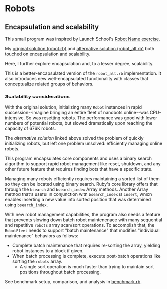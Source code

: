 # Robots

## Encapsulation and scalability

This small program was inspired by Launch School's [Robot Name exercise](https://launchschool.com/exercises/9302dd42).

My [original solution (robot.rb)](https://github.com/lightmotive/ls-rb130-exercises/blob/main/07_challenges/medium/robot.rb) and [alternative solution (robot_alt.rb)](https://github.com/lightmotive/ls-rb130-exercises/blob/main/07_challenges/medium/robot_alt.rb) both touched on encapsulation and scalability.

Here, I further explore encapsulation and, to a lesser degree, scalability.

This is a better-encapsulated version of the `robot_alt.rb` implementation. It also introduces new well-encapsulated functionality with classes that conceptualize related groups of behaviors.

 ### Scalability considerations

With the original solution, initializing many `Robot` instances in rapid succession--imagine bringing an entire fleet of nanobots online--was CPU-intensive. So was resetting robots. The performance was good with lower numbers of potential robots, but slowed dramatically upon reaching the capacity of 676K robots.

The *alternative solution* linked above solved the problem of quickly initializing robots, but left one problem unsolved: efficiently managing online robots.

This program encapsulates core components and uses a binary search algorithm to support rapid robot management like reset, shutdown, and any other future feature that requires finding bots that have a specific state.

Managing many robots efficiently requires maintaining a sorted list of them so they can be located using binary search. Ruby's core library offers that through the `bsearch` and `bsearch_index` Array methods. Another Array method that's useful in conjunction with `bsearch_index` is `insert`, which enables inserting a new value into sorted position that was determined using `bsearch_index`.

With new robot management capabilities, the program also needs a feature that prevents slowing down batch robot maintenenace with many sequential and repetitive `robots` array scan/sort operations. To accomplish that, the `RobotFleet` needs to support "batch maintenance" that modifies "individual maintenance" behaviors as follows:

- Complete batch maintenance that requires re-sorting the array, yielding robot instances to a block if given.
- When batch processing is complete, execute post-batch operations like sorting the `robots` array.
  - A single sort operation is much faster than trying to maintain sort positions throughout batch processing.

See benchmark setup, comparison, and analysis in [benchmark.rb](benchmark.rb).
